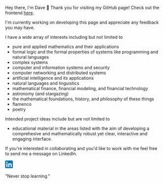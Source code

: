 Hey there, I'm Dave 👋 Thank you for visiting my GitHub page! Check out the frontend <a href="https://davefriedman01.github.io">here</a>.

I'm currently working on developing this page and appreciate any feedback you may have.

I have a wide array of interests including but not limited to
* pure and applied mathematics and their applications
* formal logic and the formal properties of systems like programming and natural languages
* complex systems
* computer and information systems and security
* computer networking and distributed systems
* artificial intelligence and its applications
* natural languages and linguistics
* mathematical finance, financial modeling, and financial technology
* astronomy (and stargazing)
* the mathematical foundations, history, and philosophy of these things
* flamenco
* poetry

Intended project ideas include but are not limited to
* educational material in the areas listed with the aim of developing a comprehesive and mathematically robust yet clear, interactive and engaging interface.

If you're interested in collaborating and you'd like to work with me feel free to send me a message on LinkedIn.

<a href="https://www.linkedin.com/in/heracliteanflux/">
  <img alt="Dave Friedman | LinkedIn" width="25px" src="assets/linkedin.svg"/>
</a>

"Never stop learning."
